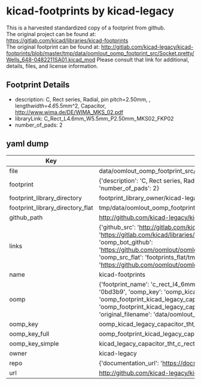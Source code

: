 # kicad-footprints by kicad-legacy  
This is a harvested standardized copy of a footprint from github.  
The original project can be found at:  
https://gitlab.com/kicad/libraries/kicad-footprints  
The original footprint can be found at:
http://gitlab.com/kicad-legacy/kicad-footprints/blob/master/tmp/data/oomlout_oomp_footprint_src/Socket.pretty/Wells_648-0482211SA01.kicad_mod
Please consult that link for additional, details, files, and license information.  
## Footprint Details
* description: C, Rect series, Radial, pin pitch=2.50mm, , length*width=4.6*5.5mm^2, Capacitor, http://www.wima.de/DE/WIMA_MKS_02.pdf  
* libraryLink: C_Rect_L4.6mm_W5.5mm_P2.50mm_MKS02_FKP02  
* number_of_pads: 2  
## yaml dump  
| Key | Value |  
| --- | --- |  
| file | data/oomlout_oomp_footprint_src/kicad-footprints/Capacitor_THT.pretty/C_Rect_L4.6mm_W5.5mm_P2.50mm_MKS02_FKP02.kicad_mod |  
| footprint | {'description': 'C, Rect series, Radial, pin pitch=2.50mm, , length*width=4.6*5.5mm^2, Capacitor, http://www.wima.de/DE/WIMA_MKS_02.pdf', 'libraryLink': 'C_Rect_L4.6mm_W5.5mm_P2.50mm_MKS02_FKP02', 'number_of_pads': 2} |  
| footprint_library_directory | footprint_library_owner/kicad-legacy_kicad-footprints |  
| footprint_library_directory_flat | tmp/data/oomlout_oomp_footprint_src/footprints_flat/kicad_legacy_capacitor_tht_c_rect_l4_6mm_w5_5mm_p2_50mm_mks02_fkp02/working |  
| github_path | http://github.com/kicad-legacy/kicad-footprints/blob/master/tmp/data/oomlout_oomp_footprint_src/Capacitor_THT.pretty/C_Rect_L4.6mm_W5.5mm_P2.50mm_MKS02_FKP02.kicad_mod |  
| links | {'github_src': 'http://gitlab.com/kicad-legacy/kicad-footprints/blob/master/tmp/data/oomlout_oomp_footprint_src/Socket.pretty/Wells_648-0482211SA01.kicad_mod', 'github_src_repo': 'https://gitlab.com/kicad/libraries/kicad-footprints', 'oomp_bot': 'tmp/data/oomlout_oomp_footprint_src/footprints/kicad_legacy_capacitor_tht_c_rect_l4_6mm_w5_5mm_p2_50mm_mks02_fkp02/working', 'oomp_bot_github': 'https://github.com/oomlout/oomlout_oomp_footprint_bot/tree/main/tmp/data/oomlout_oomp_footprint_src/footprints/kicad_legacy_capacitor_tht_c_rect_l4_6mm_w5_5mm_p2_50mm_mks02_fkp02/working', 'oomp_src_flat': 'footprints_flat/tmp/data/oomlout_oomp_footprint_src/footprints_flat/kicad_legacy_capacitor_tht_c_rect_l4_6mm_w5_5mm_p2_50mm_mks02_fkp02/working', 'oomp_src_flat_github': 'https://github.com/oomlout/oomlout_oomp_footprint_src/tree/main/tmp/data/oomlout_oomp_footprint_src/footprints_flat/kicad_legacy_capacitor_tht_c_rect_l4_6mm_w5_5mm_p2_50mm_mks02_fkp02/working'} |  
| name | kicad-footprints |  
| oomp | {'footprint_name': 'c_rect_l4_6mm_w5_5mm_p2_50mm_mks02_fkp02', 'library_name': 'capacitor_tht', 'md5': '0bd3b9bae6b14be5c9260b110a02fe2e', 'md5_10': '0bd3b9bae6', 'md5_5': '0bd3b', 'md5_6': '0bd3b9', 'oomp_key': 'oomp_kicad_legacy_capacitor_tht_c_rect_l4_6mm_w5_5mm_p2_50mm_mks02_fkp02', 'oomp_key_extra': 'oomp_footprint_kicad_legacy_capacitor_tht_c_rect_l4_6mm_w5_5mm_p2_50mm_mks02_fkp02', 'oomp_key_full': 'oomp_footprint_kicad_legacy_capacitor_tht_c_rect_l4_6mm_w5_5mm_p2_50mm_mks02_fkp02_0bd3b9', 'oomp_key_simple': 'kicad_legacy_capacitor_tht_c_rect_l4_6mm_w5_5mm_p2_50mm_mks02_fkp02', 'original_filename': 'data/oomlout_oomp_footprint_src/kicad-footprints/Capacitor_THT.pretty/C_Rect_L4.6mm_W5.5mm_P2.50mm_MKS02_FKP02.kicad_mod', 'owner_name': 'kicad_legacy'} |  
| oomp_key | oomp_kicad_legacy_capacitor_tht_c_rect_l4_6mm_w5_5mm_p2_50mm_mks02_fkp02 |  
| oomp_key_full | oomp_footprint_kicad_legacy_capacitor_tht_c_rect_l4_6mm_w5_5mm_p2_50mm_mks02_fkp02 |  
| oomp_key_simple | kicad_legacy_capacitor_tht_c_rect_l4_6mm_w5_5mm_p2_50mm_mks02_fkp02 |  
| owner | kicad-legacy |  
| repo | {'documentation_url': 'https://docs.github.com/rest/repos/repos#get-a-repository', 'message': 'Not Found'} |  
| url | http://github.com/kicad-legacy/kicad-footprints |  

